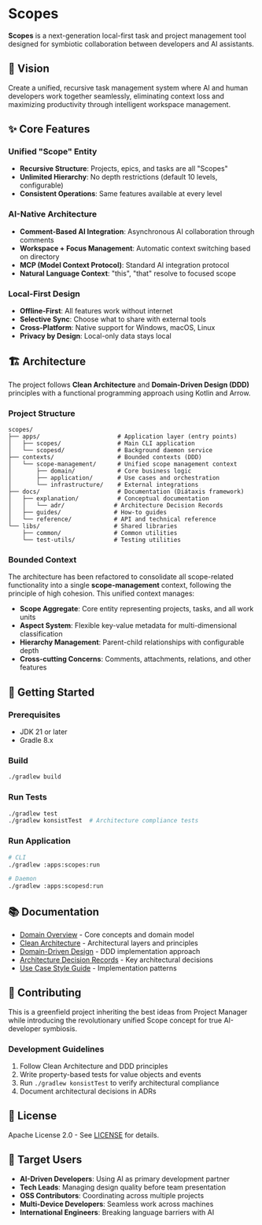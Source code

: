 # Scopes

**Scopes** is a next-generation local-first task and project management tool designed for symbiotic collaboration between developers and AI assistants.

## 🎯 Vision

Create a unified, recursive task management system where AI and human developers work together seamlessly, eliminating context loss and maximizing productivity through intelligent workspace management.

## ✨ Core Features

### Unified "Scope" Entity
- **Recursive Structure**: Projects, epics, and tasks are all "Scopes"
- **Unlimited Hierarchy**: No depth restrictions (default 10 levels, configurable)
- **Consistent Operations**: Same features available at every level

### AI-Native Architecture
- **Comment-Based AI Integration**: Asynchronous AI collaboration through comments
- **Workspace + Focus Management**: Automatic context switching based on directory
- **MCP (Model Context Protocol)**: Standard AI integration protocol
- **Natural Language Context**: "this", "that" resolve to focused scope

### Local-First Design
- **Offline-First**: All features work without internet
- **Selective Sync**: Choose what to share with external tools
- **Cross-Platform**: Native support for Windows, macOS, Linux
- **Privacy by Design**: Local-only data stays local

## 🏗️ Architecture

The project follows **Clean Architecture** and **Domain-Driven Design (DDD)** principles with a functional programming approach using Kotlin and Arrow.

### Project Structure

```
scopes/
├── apps/                      # Application layer (entry points)
│   ├── scopes/                # Main CLI application
│   └── scopesd/               # Background daemon service
├── contexts/                  # Bounded contexts (DDD)
│   └── scope-management/      # Unified scope management context
│       ├── domain/            # Core business logic
│       ├── application/       # Use cases and orchestration
│       └── infrastructure/    # External integrations
├── docs/                      # Documentation (Diátaxis framework)
│   ├── explanation/           # Conceptual documentation
│   │   └── adr/              # Architecture Decision Records
│   ├── guides/               # How-to guides
│   └── reference/            # API and technical reference
└── libs/                     # Shared libraries
    ├── common/               # Common utilities
    └── test-utils/           # Testing utilities
```

### Bounded Context

The architecture has been refactored to consolidate all scope-related functionality into a single **scope-management** context, following the principle of high cohesion. This unified context manages:

- **Scope Aggregate**: Core entity representing projects, tasks, and all work units
- **Aspect System**: Flexible key-value metadata for multi-dimensional classification
- **Hierarchy Management**: Parent-child relationships with configurable depth
- **Cross-cutting Concerns**: Comments, attachments, relations, and other features

## 🚀 Getting Started

### Prerequisites

- JDK 21 or later
- Gradle 8.x

### Build

```bash
./gradlew build
```

### Run Tests

```bash
./gradlew test
./gradlew konsistTest  # Architecture compliance tests
```

### Run Application

```bash
# CLI
./gradlew :apps:scopes:run

# Daemon
./gradlew :apps:scopesd:run
```

## 📚 Documentation

- [Domain Overview](docs/explanation/domain-overview.md) - Core concepts and domain model
- [Clean Architecture](docs/explanation/clean-architecture.md) - Architectural layers and principles
- [Domain-Driven Design](docs/explanation/domain-driven-design.md) - DDD implementation approach
- [Architecture Decision Records](docs/explanation/adr/) - Key architectural decisions
- [Use Case Style Guide](docs/guides/use-case-style-guide.md) - Implementation patterns

## 🤝 Contributing

This is a greenfield project inheriting the best ideas from Project Manager while introducing the revolutionary unified Scope concept for true AI-developer symbiosis.

### Development Guidelines

1. Follow Clean Architecture and DDD principles
2. Write property-based tests for value objects and events
3. Run `./gradlew konsistTest` to verify architectural compliance
4. Document architectural decisions in ADRs

## 📄 License

Apache License 2.0 - See [LICENSE](LICENSE) for details.

## 🌟 Target Users

- **AI-Driven Developers**: Using AI as primary development partner
- **Tech Leads**: Managing design quality before team presentation
- **OSS Contributors**: Coordinating across multiple projects
- **Multi-Device Developers**: Seamless work across machines
- **International Engineers**: Breaking language barriers with AI
